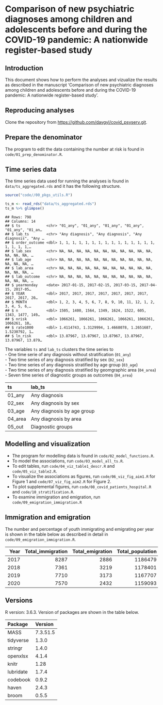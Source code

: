 Comparison of new psychiatric diagnoses among children and adolescents
before and during the COVID-19 pandemic: A nationwide register-based
study
================

## Introduction

This document shows how to perform the analyses and vizualize the
results as described in the manuscript ‘Comparison of new psychiatric
diagnoses among children and adolescents before and during the COVID-19
pandemic: A nationwide register-based study’.

## Reproducing analyses

Clone the repository from <https://github.com/davgyl/covid_psyserv.git>.

## Prepare the denominator

The program to edit the data containing the number at risk is found in
`code/01_prep_denominator.R`.

## Time series data

The time series data used for running the analyses is found in
`data/ts_aggregated.rds` and it has the following structure.

``` r
source("code//00_pkgs_utils.R")

ts_m <- read_rds("data/ts_aggregated.rds")
ts_m %>% glimpse()
```

    ## Rows: 798
    ## Columns: 14
    ## $ ts            <chr> "01_any", "01_any", "01_any", "01_any", "01_any", "01_an…
    ## $ lab_ts        <chr> "Any diagnosis", "Any diagnosis", "Any diagnosis", "Any …
    ## $ order_outcome <dbl> 1, 1, 1, 1, 1, 1, 1, 1, 1, 1, 1, 1, 1, 1, 1, 1, 1, 1, 1,…
    ## $ lab_sex       <chr> NA, NA, NA, NA, NA, NA, NA, NA, NA, NA, NA, NA, NA, NA, …
    ## $ lab_age       <chr> NA, NA, NA, NA, NA, NA, NA, NA, NA, NA, NA, NA, NA, NA, …
    ## $ lab_area      <chr> NA, NA, NA, NA, NA, NA, NA, NA, NA, NA, NA, NA, NA, NA, …
    ## $ lab_outcome   <chr> NA, NA, NA, NA, NA, NA, NA, NA, NA, NA, NA, NA, NA, NA, …
    ## $ yearmonday    <date> 2017-01-15, 2017-02-15, 2017-03-15, 2017-04-15, 2017-05…
    ## $ YEAR          <dbl> 2017, 2017, 2017, 2017, 2017, 2017, 2017, 2017, 2017, 20…
    ## $ MONTH         <dbl> 1, 2, 3, 4, 5, 6, 7, 8, 9, 10, 11, 12, 1, 2, 3, 4, 5, 6,…
    ## $ n             <dbl> 1505, 1400, 1564, 1349, 1624, 1522, 605, 1343, 1477, 149…
    ## $ nrisk         <dbl> 1066261, 1066261, 1066261, 1066261, 1066261, 1066261, 10…
    ## $ rate1000      <dbl> 1.4114743, 1.3129994, 1.4668078, 1.2651687, 1.5230792, 1…
    ## $ ln_risk       <dbl> 13.87967, 13.87967, 13.87967, 13.87967, 13.87967, 13.879…

The variables `ts` and `lab_ts` clusters the time series to  
\- One time serie of any diagnosis without stratification (`01_any`)  
\- Two time series of any diagnosis stratified by sex (`02_sex`)  
\- Two time series of any diagnosis stratified by age group (`03_age`)  
\- Two time series of any diagnosis stratified by geomgraphic area
(`04_area`)  
\- Seven time series of diagnostic groups as outcomes (`04_area`)

| ts       | lab\_ts                    |
| :------- | :------------------------- |
| 01\_any  | Any diagnosis              |
| 02\_sex  | Any diagnosis by sex       |
| 03\_age  | Any diagnosis by age group |
| 04\_area | Any diagnosis by area      |
| 05\_out  | Diagnostic groups          |

## Modelling and visualization

  - The program for modelling data is found in
    `code/02_model_functions.R`.  
  - To model the associations, run `code/03_model_all_ts.R`.  
  - To edit tables, run `code/04_viz_table1_descr.R` and
    `code/05_viz_table2.R`.  
  - To visualize the associations as figures, run
    `code/06_viz_fig_aim1.R` for Figure 1 and `code/07_viz_fig_aim2.R`
    for Figure 2.  
  - To plot supplemental figures, run
    `code/08_covid_patients_hospital.R` and
    `code/10_stratification.R`.  
  - To examine immigration and emigration, run
    `code/09_emigration_immigration.R`

## Immigration and emigration

The number and percentage of youth immigrating and emigrating per year
is shown in the table below as described in detail in
`code/09_emigration_immigration.R`.

| Year | Total\_immigration | Total\_emigration | Total\_population | Percent\_immigration | Percent\_emigration |
| ---: | -----------------: | ----------------: | ----------------: | -------------------: | ------------------: |
| 2017 |               8287 |              2886 |           1186479 |            0.6984532 |           0.2432407 |
| 2018 |               7361 |              3219 |           1178401 |            0.6246600 |           0.2731668 |
| 2019 |               7710 |              3173 |           1167707 |            0.6602684 |           0.2717291 |
| 2020 |               7570 |              2432 |           1159093 |            0.6530969 |           0.2098192 |

## Versions

R version: 3.6.3. Version of packages are shown in the table below.

| Package   | Version  |
| :-------- | :------- |
| MASS      | 7.3.51.5 |
| tidyverse | 1.3.0    |
| stringr   | 1.4.0    |
| openxlsx  | 4.1.4    |
| knitr     | 1.28     |
| lubridate | 1.7.4    |
| codebook  | 0.9.2    |
| haven     | 2.4.3    |
| broom     | 0.5.5    |

